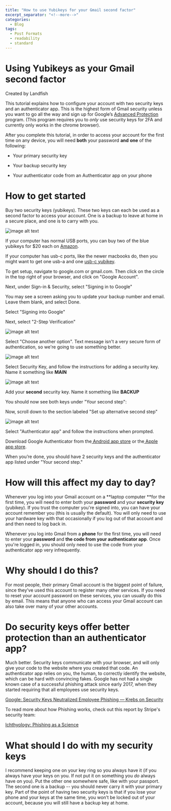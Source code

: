 ```yaml
---
title: "How to use Yubikeys for your Gmail second factor"
excerpt_separator: "<!--more-->"
categories:
  - Blog
tags:
  - Post Formats
  - readability
  - standard
---
```

# Using Yubikeys as your Gmail second factor
Created by Landfish

This tutorial explains how to configure your account with two security keys and an authenticator app. This is the highest form of Gmail security unless you want to go all the way and sign up for Google’s [Advanced Protection](https://landing.google.com/advancedprotection/) program. (This program requires you to *only* use security keys for 2FA and currently only works in the chrome browser).

 After you complete this tutorial, in order to access your account for the first time on any device, you will need **both** your password **and** **one** of the following:

* Your primary security key

* Your backup security key

* Your authenticator code from an Authenticator app on your phone

# **How to get started**

Buy two security keys (yubikeys). These two keys can each be used as a second factor to access your account. One is a backup to leave at home in a secure place, and one is to carry with you.

![image alt text](/assets/images/image_y.png)

If your computer has normal USB ports, you can buy two of the blue yubikeys for $20 each on [Amazon](https://www.amazon.com/Yubico-Security-Key-USB-Authentication/dp/B07BYSB7FK/ref=sr_1_3?s=pc&ie=UTF8&qid=1534802520&sr=1-3&keywords=yubikey).

If your computer has usb-c ports, like the newer macbooks do, then you might want to get one usb-a and one [usb-c yubikey](https://www.yubico.com/product/yubikey-4-series/#yubikey-4c). 

To get setup, navigate to google.com or gmail.com. Then click on the circle in the top right of your browser, and click on "Google Account".

Next, under Sign-in & Security, select "Signing in to Google"

You may see a screen asking you to update your backup number and email. Leave them blank, and select Done.

Select "Signing into Google"

Next, select "2-Step Verification"

![image alt text](/assets/images/image_1.png)

Select "Choose another option". Text message isn't a very secure form of authentication, so we're going to use something better.

![image alt text](/assets/images/image_2.png)

Select Security Key, and follow the instructions for adding a security key. Name it something like **MAIN**

![image alt text](/assets/images/image_3.png)

Add your **second** security key. Name it something like **BACKUP**

You should now see both keys under "Your second step":

Now, scroll down to the section labeled "Set up alternative second step"

![image alt text](/assets/images/image_4.png)

Select "Authenticator app" and follow the instructions when prompted.

Download Google Authenticator from the[ Android app store](https://play.google.com/store/apps/details?id=com.google.android.apps.authenticator2&hl=en_US) or the[ Apple app store](https://itunes.apple.com/us/app/google-authenticator/id388497605?mt=8). 
 

When you’re done, you should have 2 security keys and the authenticator app listed under "Your second step." 

# **How will this affect my day to day?**

Whenever you log into your Gmail account on a **laptop computer **for the first time, you will need to enter both your **password** and your **security key** (yubikey). If you trust the computer you're signed into, you can have your account remember you (this is usually the default). You will only need to use your hardware key with that occasionally if you log out of that account and and then need to log back in.

Whenever you log into Gmail from a **phone** for the first time, you will need to enter your **password** and **the code from your authenticator app**. Once you're logged in, you should only need to use the code from your authenticator app very infrequently.

# **Why should I do this?**

For most people, their primary Gmail account is the biggest point of failure, since they’ve used this account to register many other services. If you need to reset your account password on these services, you can usually do this by email. This means that anyone who can access your Gmail account can also take over many of your other accounts. 

# **Do security keys offer better protection than an authenticator app?**

Much better. Security keys communicate with your browser, and will only give your code to the website where you created that code. An authenticator app relies on you, the human, to correctly identify the website, which can be hard with convincing fakes. Google has not had a single known case of a successful phishing attack since early 2017, when they started requiring that all employees use security keys.

[Google: Security Keys Neutralized Employee Phishing — Krebs on Security](https://krebsonsecurity.com/2018/07/google-security-keys-neutralized-employee-phishing/)

To read more about how Phishing works, check out this report by Stripe's security team:

[Ichthyology: Phishing as a Science](https://www.blackhat.com/docs/us-17/wednesday/us-17-Burnett-Ichthyology-Phishing-As-A-Science-wp.pdf)

# What should I do with my security keys

I recommend keeping one on your key ring so you always have it (if you always have your keys on you. If not put it on something you *do* always have on you). Put the other one somewhere safe, like with your passport. The second one is a backup -- you should never carry it with your primary key. Part of the point of having two security keys is that if you lose your phone and your keys at the same time, you won’t be locked out of your account, because you will still have a backup key at home.

